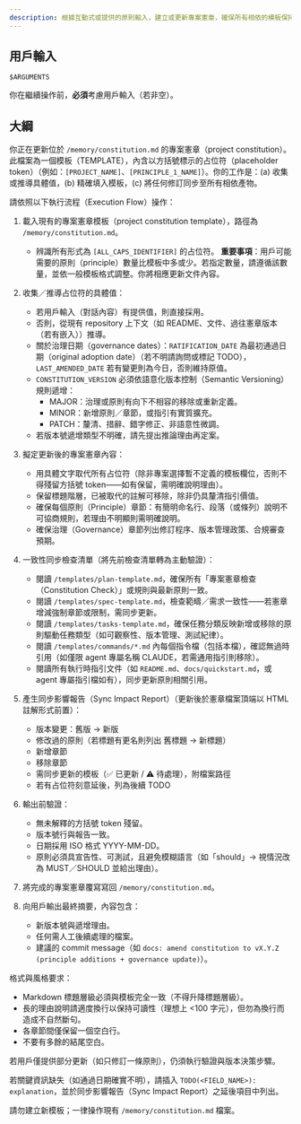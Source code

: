 ```yaml
---
description: 根據互動式或提供的原則輸入，建立或更新專案憲章，確保所有相依的模板保持同步
---
```


## 用戶輸入

```text
$ARGUMENTS
```

你在繼續操作前，**必須**考慮用戶輸入（若非空）。

## 大綱

你正在更新位於 `/memory/constitution.md` 的專案憲章（project constitution）。此檔案為一個模板（TEMPLATE），內含以方括號標示的占位符（placeholder token）（例如：`[PROJECT_NAME]`、`[PRINCIPLE_1_NAME]`）。你的工作是：(a) 收集或推導具體值，(b) 精確填入模板，(c) 將任何修訂同步至所有相依產物。

請依照以下執行流程（Execution Flow）操作：

1. 載入現有的專案憲章模板（project constitution template），路徑為 `/memory/constitution.md`。
   - 辨識所有形式為 `[ALL_CAPS_IDENTIFIER]` 的占位符。
   **重要事項**：用戶可能需要的原則（principle）數量比模板中多或少。若指定數量，請遵循該數量，並依一般模板格式調整。你將相應更新文件內容。

2. 收集／推導占位符的具體值：
   - 若用戶輸入（對話內容）有提供值，則直接採用。
   - 否則，從現有 repository 上下文（如 README、文件、過往憲章版本（若有嵌入））推導。
   - 關於治理日期（governance dates）：`RATIFICATION_DATE` 為最初通過日期（original adoption date）（若不明請詢問或標記 TODO），`LAST_AMENDED_DATE` 若有變更則為今日，否則維持原值。
   - `CONSTITUTION_VERSION` 必須依語意化版本控制（Semantic Versioning）規則遞增：
     - MAJOR：治理或原則有向下不相容的移除或重新定義。
     - MINOR：新增原則／章節，或指引有實質擴充。
     - PATCH：釐清、措辭、錯字修正、非語意性微調。
   - 若版本號遞增類型不明確，請先提出推論理由再定案。

3. 擬定更新後的專案憲章內容：
   - 用具體文字取代所有占位符（除非專案選擇暫不定義的模板欄位，否則不得殘留方括號 token——如有保留，需明確說明理由）。
   - 保留標題階層，已被取代的註解可移除，除非仍具釐清指引價值。
   - 確保每個原則（Principle）章節：有簡明命名行、段落（或條列）說明不可協商規則，若理由不明顯則需明確說明。
   - 確保治理（Governance）章節列出修訂程序、版本管理政策、合規審查預期。

4. 一致性同步檢查清單（將先前檢查清單轉為主動驗證）：
   - 閱讀 `/templates/plan-template.md`，確保所有「專案憲章檢查（Constitution Check）」或規則與最新原則一致。
   - 閱讀 `/templates/spec-template.md`，檢查範疇／需求一致性——若憲章增減強制章節或限制，需同步更新。
   - 閱讀 `/templates/tasks-template.md`，確保任務分類反映新增或移除的原則驅動任務類型（如可觀察性、版本管理、測試紀律）。
   - 閱讀 `/templates/commands/*.md` 內每個指令檔（包括本檔），確認無過時引用（如僅限 agent 專屬名稱 CLAUDE，若需通用指引則移除）。
   - 閱讀所有執行時指引文件（如 `README.md`、`docs/quickstart.md`，或 agent 專屬指引檔如有），同步更新原則相關引用。

5. 產生同步影響報告（Sync Impact Report）（更新後於憲章檔案頂端以 HTML 註解形式前置）：
   - 版本變更：舊版 → 新版
   - 修改過的原則（若標題有更名則列出 舊標題 → 新標題）
   - 新增章節
   - 移除章節
   - 需同步更新的模板（✅ 已更新 / ⚠ 待處理），附檔案路徑
   - 若有占位符刻意延後，列為後續 TODO

6. 輸出前驗證：
   - 無未解釋的方括號 token 殘留。
   - 版本號行與報告一致。
   - 日期採用 ISO 格式 YYYY-MM-DD。
   - 原則必須具宣告性、可測試，且避免模糊語言（如「should」→ 視情況改為 MUST／SHOULD 並給出理由）。

7. 將完成的專案憲章覆寫寫回 `/memory/constitution.md`。

8. 向用戶輸出最終摘要，內容包含：
   - 新版本號與遞增理由。
   - 任何需人工後續處理的檔案。
   - 建議的 commit message（如 `docs: amend constitution to vX.Y.Z (principle additions + governance update)`）。

格式與風格要求：

- Markdown 標題層級必須與模板完全一致（不得升降標題層級）。
- 長的理由說明請適度換行以保持可讀性（理想上 <100 字元），但勿為換行而造成不自然斷句。
- 各章節間僅保留一個空白行。
- 不要有多餘的結尾空白。

若用戶僅提供部分更新（如只修訂一條原則），仍須執行驗證與版本決策步驟。

若關鍵資訊缺失（如通過日期確實不明），請插入 `TODO(<FIELD_NAME>): explanation`，並於同步影響報告（Sync Impact Report）之延後項目中列出。

請勿建立新模板；一律操作現有 `/memory/constitution.md` 檔案。

